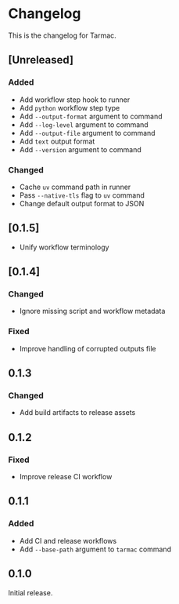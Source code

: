 # Changelog

This is the changelog for Tarmac.

## [Unreleased]

### Added

- Add workflow step hook to runner
- Add `python` workflow step type
- Add `--output-format` argument to command
- Add `--log-level` argument to command
- Add `--output-file` argument to command
- Add `text` output format
- Add `--version` argument to command

### Changed

- Cache `uv` command path in runner
- Pass `--native-tls` flag to `uv` command
- Change default output format to JSON

## [0.1.5]

- Unify workflow terminology

## [0.1.4]

### Changed

- Ignore missing script and workflow metadata

### Fixed

- Improve handling of corrupted outputs file

## 0.1.3

### Changed

- Add build artifacts to release assets

## 0.1.2

### Fixed

- Improve release CI workflow

## 0.1.1

### Added

- Add CI and release workflows
- Add `--base-path` argument to  `tarmac` command

## 0.1.0

Initial release.
